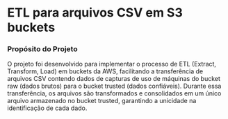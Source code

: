 # ETL para arquivos CSV em S3 buckets
### Propósito do Projeto
O projeto foi desenvolvido para implementar o processo de ETL (Extract, Transform, Load) em buckets da AWS, facilitando a transferência de arquivos CSV contendo dados de capturas de uso de máquinas do bucket raw (dados brutos) para o bucket trusted (dados confiáveis). Durante essa transferência, os arquivos são transformados e consolidados em um único arquivo armazenado no bucket trusted, garantindo a unicidade na identificação de cada dado. 
